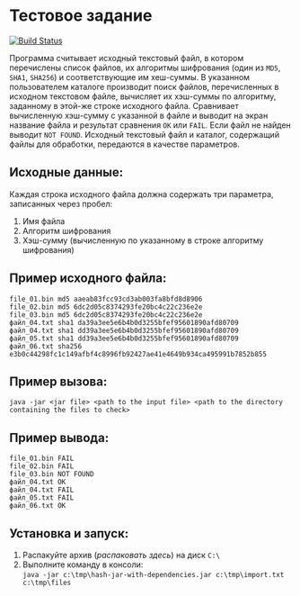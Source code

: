 Тестовое задание
================

[![Build Status](https://travis-ci.com/nickbeam/veeam.qa.dev.hash.svg?branch=master)](https://github.com/nickbeam/veeam.qa.dev.hash)

Программа считывает исходный текстовый файл, в котором перечислены список файлов, их алгоритмы шифрования (один из `MD5`, `SHA1`, `SHA256`) и соответствующие им хеш-суммы.
В указанном пользователем каталоге производит поиск файлов, перечисленных в исходном текстовом файле, вычисляет их хэш-суммы по алгоритму, заданному в этой-же строке исходного файла.
Сравнивает вычисленную хэш-сумму с указанной в файле и выводит на экран название файла и результат сравнения `OK` или `FAIL`.
Если файл не найден выводит `NOT FOUND`.
Исходный текстовый файл и каталог, содержащий файлы для обработки, передаются в качестве параметров. 

Исходные данные:
----------------
Каждая строка исходного файла должна содержать три параметра, записанных через пробел: 
1. Имя файла
2. Алгоритм шифрования
3. Хэш-сумму (вычисленную по указанному в строке алгоритму шифрования)

Пример исходного файла:
-----------------------
```
file_01.bin md5 aaeab83fcc93cd3ab003fa8bfd8d8906
file_02.bin md5 6dc2d05c8374293fe20bc4c22c236e2e
file_03.bin md5 6dc2d05c8374293fe20bc4c22c236e2e
файл_04.txt sha1 da39a3ee5e6b4b0d3255bfef95601890afd80709
файл_04.txt sha1 dd39a3ee5e6b4b0d3255bfef95601890afd80709
файл_05.txt sha1 dd39a3ee5e6b4b0d3255bfef95601890afd80709
файл_06.txt sha256 e3b0c44298fc1c149afbf4c8996fb92427ae41e4649b934ca495991b7852b855
```

Пример вызова:
--------------
`java -jar <jar file> <path to the input file> <path to the directory containing the files to check>`

Пример вывода:
--------------
```
file_01.bin FAIL
file_02.bin FAIL
file_03.bin NOT FOUND
файл_04.txt OK
файл_04.txt FAIL
файл_05.txt FAIL
файл_06.txt OK
```

Установка и запуск:
----------
1. Распакуйте архив (*распаковать здесь*) на диск `C:\`
2. Выполните команду в консоли:  
   `java -jar c:\tmp\hash-jar-with-dependencies.jar c:\tmp\import.txt c:\tmp\files`